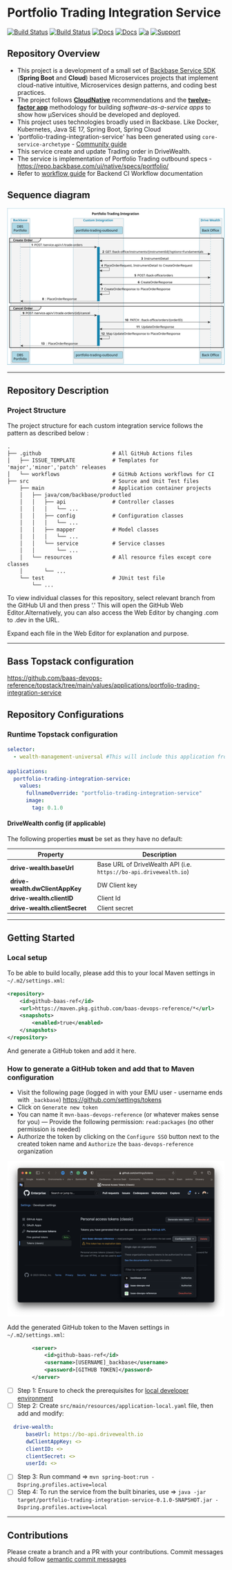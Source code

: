 # Portfolio Trading Integration Service

[![Build Status](https://github.com/baas-devops-reference/portfolio-trading-integration-service/actions/workflows/build-deploy-master.yml/badge.svg)](https://github.com/baas-devops-reference/portfolio-trading-integration-service/actions/workflows/build-deploy-master.yml)
[![Build Status](https://github.com/baas-devops-reference/portfolio-trading-integration-service/actions/workflows/build-deploy-dev.yml/badge.svg)](https://github.com/baas-devops-reference/portfolio-trading-integration-service/actions/workflows/build-deploy-dev.yml)
[![Docs](https://img.shields.io/static/v1?label=Tech%20Docs&message=Confluence&color=green)](https://backbase.atlassian.net/wiki/spaces/PROMO/pages/4088923159/Portfolio+Trading+Outbound+API+Mapping)
[![Docs](https://img.shields.io/static/v1?label=Topstack&message=Application&color=green)](https://github.com/backbase-common/topstack/tree/main/values/applications/portfolio-trading-integration-service)
[![a](https://img.shields.io/badge/slack-%20s%20modelbank%20wealth-brightgreen?style=flat&logo=slack)](https://backbase.slack.com/archives/C04AQ3YBJBD)
[![Support](https://img.shields.io/static/v1?label=ModelBank-Support&message=guide&color=orange)](https://backbase.atlassian.net/wiki/spaces/PROD/pages/3085795818/ModelBank+Support)

## Repository Overview

- This project is a development of a small set of [Backbase Service SDK](https://community.backbase.com/documentation/ServiceSDK/latest/index) (**Spring Boot** and **Cloud**) based Microservices projects that implement cloud-native intuitive, Microservices design patterns, and coding best practices.
- The project follows [**CloudNative**](https://www.cncf.io/) recommendations and the [**twelve-factor app**](https://12factor.net/) methodology for building *software-as-a-service apps* to show how μServices should be developed and deployed.
- This project uses technologies broadly used in Backbase. Like Docker, Kubernetes, Java SE 17, Spring Boot, Spring Cloud
- 'portfolio-trading-integration-service' has been generated using `core-service-archetype` - [Community guide](https://community.backbase.com/documentation/ServiceSDK/latest/create_a_core_service)
- This service create and update Trading order in DriveWealth.
- The service is implementation of Portfolio Trading outbound specs - https://repo.backbase.com/ui/native/specs/portfolio/
- Refer to [workflow guide](../../../docs/tree/master/backend) for Backend CI Workflow documentation


## Sequence diagram

![Flow](doc/order-management-flow.svg)

---
## Repository Description
### Project Structure
The project structure for each custom integration service follows the pattern as described below :

```
.
├── .github                       # All GitHub Actions files
│   ├── ISSUE_TEMPLATE            # Templates for 'major','minor','patch' releases
│   └── workflows                 # GitHub Actions workflows for CI
├── src                           # Source and Unit Test files
    ├── main                      # Application container projects
    │   ├── java/com/backbase/productled
    │   │   ├── api               # Controller classes
    │   │   │   └── ...
    │   │   ├── config            # Configuration classes
    │   │   │   └── ...
    │   │   ├── mapper            # Model classes
    │   │   │   └── ...
    │   │   └── service           # Service classes
    │   │       └── ...
    │   └── resources             # All resource files except core classes
    │       └── ...
    └── test                      # JUnit test file
        └── ...
```

To view individual classes for this repository, select relevant branch from the GitHub UI and then press ‘.'
This will open the GitHub Web Editor.Alternatively, you can also access the Web Editor by changing .com to .dev in the URL.

Expand each file in the Web Editor for explanation and purpose.

---
## Bass Topstack configuration

https://github.com/baas-devops-reference/topstack/tree/main/values/applications/portfolio-trading-integration-service

## Repository Configurations

### Runtime Topstack configuration

```yaml
selector:
  - wealth-management-universal #This will include this application from topstack to runtime

applications:
  portfolio-trading-integration-service:
    values:
      fullnameOverride: "portfolio-trading-integration-service"
      image:
        tag: 0.1.0
```

#### DriveWealth config (if applicable)
The following properties **must** be set as they have no default:

Property | Description
--- | ---
**drive-wealth.baseUrl** | Base URL of DriveWealth API (i.e. `https://bo-api.drivewealth.io`)
**drive-wealth.dwClientAppKey** | DW Client key
**drive-wealth.clientID** | Client Id
**drive-wealth.clientSecret** | Client secret

---
## Getting Started
### Local setup

To be able to build locally, please add this to your local Maven settings in `~/.m2/settings.xml`:
```xml
<repository>
    <id>github-baas-ref</id>
    <url>https://maven.pkg.github.com/baas-devops-reference/*</url>
    <snapshots>
        <enabled>true</enabled>
    </snapshots>
</repository>
```

And generate a GitHub token and add it here.

### How to generate a GitHub token and add that to Maven configuration

- Visit the following page (logged in with your EMU user - username ends with `_backbase`) https://github.com/settings/tokens
- Click on `Generate new token`
- You can name it `mvn-baas-devops-reference` (or whatever makes sense for you)
  — Provide the following permission: `read:packages` (no other permission is needed)
- Authorize the token by clicking on the `Configure SSO` button next to the created token name and `Authorize` the `baas-devops-reference` organization

![GitHubTokenUI](doc/github_token.png)

Add the generated GitHub token to the Maven settings in `~/.m2/settings.xml`:

```xml
        <server>
            <id>github-baas-ref</id>
            <username>[USERNAME]_backbase</username>
            <password>[GITHUB TOKEN]</password>
        </server>
```

- [ ] Step 1: Ensure to check the prerequisites for [local developer environment](https://community.backbase.com/documentation/ServiceSDK/latest/create_developer_environment)
- [ ] Step 2: Create `src/main/resources/application-local.yaml` file, then add and modify:
```yaml
  drive-wealth:
      baseUrl: https://bo-api.drivewealth.io
      dwClientAppKey: <>
      clientID: <>
      clientSecret: <>
      userId: <>
```
- [ ] Step 3: Run command => `mvn spring-boot:run -Dspring.profiles.active=local`
- [ ] Step 4: To run the service from the built binaries, use => `java -jar target/portfolio-trading-integration-service-0.1.0-SNAPSHOT.jar -Dspring.profiles.active=local`
---
## Contributions
Please create a branch and a PR with your contributions. Commit messages should follow [semantic commit messages](https://seesparkbox.com/foundry/semantic_commit_messages)
